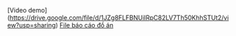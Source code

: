 [Video demo] (https://drive.google.com/file/d/1JZg8FLFBNUiIRpC82LV7Th50KhhSTUt2/view?usp=sharing)
[File báo cáo đồ án](https://github.com/kaibagold/DoAn_CuoiKy/blob/master/NH%C3%93M-14_-X%C3%82Y%20D%E1%BB%B0NG%20%E1%BB%A8NG%20D%E1%BB%A4NG%20B%C3%81N%20CAFE%20HT%20COFFEE.docx)
